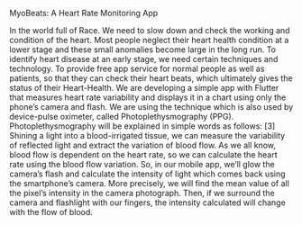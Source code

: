MyoBeats: A Heart Rate Monitoring App

   In the world full of Race. We need to slow down and check the working and condition of the heart. Most people neglect their heart health condition at a lower stage and these small anomalies become large in the long run. To identify heart disease at an early stage, we need certain techniques and technology. To provide free app service for normal people as well as patients, so that they can check their heart beats, which ultimately gives the status of their Heart-Health. We are developing a simple app with Flutter that measures heart rate variability and displays it in a chart using only the phone’s camera and flash. We are using the technique which is also used by device-pulse oximeter, called Photoplethysmography (PPG).
   Photoplethysmography will be explained in simple words as follows: [3] Shining a light into a blood-irrigated tissue, we can measure the variability of reflected light and extract the variation of blood flow. As we all know, blood flow is dependent on the heart rate, so we can calculate the heart rate using the blood flow variation. So, in our mobile app, we’ll glow the camera’s flash and calculate the intensity of light which comes back using the smartphone’s camera. More precisely, we will find the mean value of all the pixel’s intensity in the camera photograph. Then, if we surround the camera and flashlight with our fingers, the intensity calculated will change with the flow of blood.
